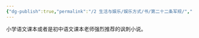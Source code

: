```yaml
---
{"dg-publish":true,"permalink":"/2 生活与娱乐/娱乐方式/书/第二十二条军规/","title":"第二十二条军规"}
---
```



小学语文课本或者是初中语文课本老师强烈推荐的讽刺小说。
